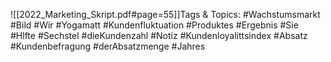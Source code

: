 
![[2022_Marketing_Skript.pdf#page=55]]Tags & Topics:
   #Wachstumsmarkt
   #Bild
   #Wir
   #Yogamatt
   #Kundenfluktuation
   #Produktes
   #Ergebnis
   #Sie
   #Hlfte
   #Sechstel
   #dieKundenzahl
   #Notiz
   #Kundenloyalittsindex
   #Absatz
   #Kundenbefragung
   #derAbsatzmenge
   #Jahres